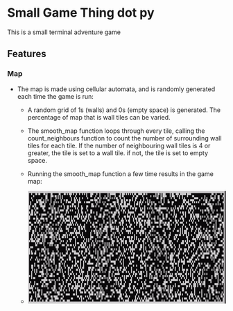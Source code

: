 # Small Game Thing dot py

This is a small terminal adventure game

## Features

### Map

- The map is made using cellular automata, and is randomly generated each time the game is run:

  - A random grid of 1s (walls) and 0s (empty space) is generated. The percentage of map that is wall tiles can be varied.

  - The smooth_map function loops through every tile, calling the count_neighbours function to count the number of surrounding wall tiles for each tile. If the number of neighbouring wall tiles is 4 or greater, the tile is set to a wall tile. if not, the tile is set to empty space.

  - Running the smooth_map function a few time results in the game map:

  - ![Smooth Map function in action](documentation/smooth_map.gif)
